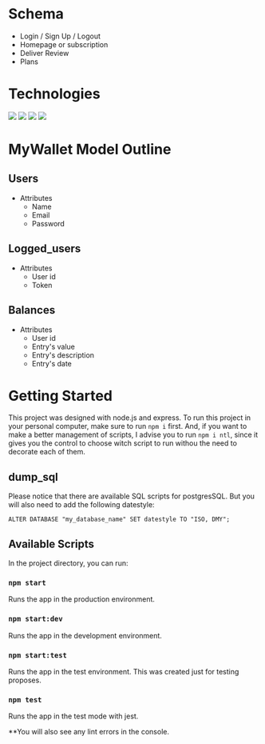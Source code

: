 # Schema

- Login / Sign Up / Logout
- Homepage or subscription
- Deliver Review
- Plans

# Technologies

<img src="https://img.shields.io/badge/Jest-C21325?style=for-the-badge&logo=jest&logoColor=white" />
<img src="https://img.shields.io/badge/Node.js-339933?style=for-the-badge&logo=nodedotjs&logoColor=white" />
<img src="https://img.shields.io/badge/Express.js-000000?style=for-the-badge&logo=express&logoColor=white" />
<img src="https://img.shields.io/badge/PostgreSQL-316192?style=for-the-badge&logo=postgresql&logoColor=white" />

# MyWallet Model Outline

## Users

- Attributes
  - Name
  - Email
  - Password


## Logged_users

- Attributes
  - User id
  - Token


## Balances

- Attributes
  - User id
  - Entry's value
  - Entry's description
  - Entry's date

# Getting Started

This project was designed with node.js and express. To run this project in your personal computer, make sure to run `npm i` first. And, if you want to make a better management of scripts, I advise you to run `npm i ntl`, since it gives you the control to choose witch script to run withou the need to decorate each of them.

## dump_sql

Please notice that there are available SQL scripts for postgresSQL. But you will also need to add the following datestyle:

```
ALTER DATABASE "my_database_name" SET datestyle TO "ISO, DMY";
```

## Available Scripts

In the project directory, you can run:

### `npm start`

Runs the app in the production environment.

### `npm start:dev`

Runs the app in the development environment.

### `npm start:test`

Runs the app in the test environment. This was created just for testing proposes.

### `npm test`

Runs the app in the test mode with jest.

**You will also see any lint errors in the console.
